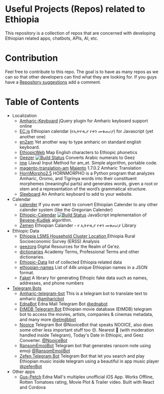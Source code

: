 Useful Projects (Repos) related to Ethiopia
==============================

This repository is a collection of repos that are concerned with developing Ethiopian related apps, chatbots, APIs, AI, etc.

# Contribution

Feel free to contribute to this repo. The goal is to have as many repos as we can so that other developers can find what they are looking for. If you guys have a [Repository suggestions](https://github.com/ethiopian/repos/issues/new) add a comment.

# Table of Contents

- Localization
  - [Amharic-Keyboard](https://github.com/dawityise/Amharic-Keyboard) jQuery plugin for Amharic keyboard support online
   - [EC.js](https://github.com/b3rew/EC.Js) Ethiopian calendar (የኢትዮጲያ የቀን መቁጠሪያ) for Javascript (yet another one)
  - [en2am](https://github.com/misgeatgit/en2am) Yet another way to type amharic on standard english keyboard.
  - [EthiopicWeb](https://github.com/tedinega/EthiopicWeb) Map English characters to Ethiopic phonetics
  - [Geezer](https://github.com/moe-szyslak/Geezer) [![Build Status](https://travis-ci.org/utopiaio/Geezer.svg?branch=master)](https://travis-ci.org/utopiaio/Geezer) Converts Arabic numerals to Geez
  - [ime](https://github.com/menzew/input-method-editor-for-am_ET) (Java) Input Method for am_et. Simple algorithm, portable code.
  - [magento-translation-am](https://github.com/admasethiopia/magento-translation-am) [Majento](https://magento.com/) 1.7.0.2 Amharic Translation
  - [HornMorpho2.5](https://github.com/adamsamson/HornMorpho2.5)
  HORNMORPHO is a Python program that analyzes Amharic, Oromo, and Tigrinya words into their constituent morphemes (meaningful parts) and generates words, given a root or stem and a representation of the word’s grammatical structure.
  - [Sleeboard](https://github.com/sleeboard/sleeboard) An Amharic keyboard to add to your website.
- Calendar
    - [calender](https://github.com/andegna/calender) If you ever want to convert Ethiopian Calender to any other calender system (like the Gregorian Calender)
  - [Ethiopic-Calendar](https://github.com/moe-szyslak/Ethiopic-Calendar) [![Build Status](https://travis-ci.org/utopiaio/Ethiopic-Calendar.svg?branch=master)](https://travis-ci.org/utopiaio/Ethiopic-Calendar)
  JavaScript implementation of [Beyene-Kudlek](http://geez.org/Calendars/) algorithm.
  - [Zemen](https://github.com/m3hari/zemen) Ethiopian Calander - የ ኢትዮጲያ የቀን መቁጠሪያ Library
- Ethiopic Data
  - [Ethiopia LSMS Household Cluster Location ](https://github.com/tessam30/Ethiopia) Ethiopia Rural Socioeconomic Survey (ERSS) Analysis
  - [geezorg](https://github.com/geezorg) Digital Resources for the Realm of Ge'ez.
  - [dictionaries](https://github.com/admasethiopia/dictionaries) Academy Terms, Professional Terms and other dictionaries.
  - [Ethiopic-Data](https://github.com/b3rew/ethiopic-data) list of collected Ethiopia related data
   - [ethiopian-names](https://github.com/yonihahasis/ethiopian-names) List of 44k unique Ethiopian names in a JSON format.
  - [Faket](https://github.com/m3hari/faket) A library for generating Ethopic fake data such as names, addresses, and phone numbers
- [Telegram Bots](https://telegram.org)
  - [Amharic-telegram-bot](https://github.com/nathenapse/Amharic-telegram-bot) This is a telegram bot to translate text to amharic [@amharicbot](https://telegram.me/AmharicBot)
  - [EdnaBot](https://github.com/ntgx/EdnaBot) Edna Mall Telegram Bot [@ednabot](https://telegram.me/EdnaBot)
  - [EtMDB Telegram Bot](https://github.com/etmdb/telegrambot) Ethiopian movie database (EtMDB) telegram bot to access the movies, artists, companies & cinemas metadata, and many more [@etmdbbot](https://telegram.me/etmdb)
  - [Nooice](https://github.com/moe-szyslak/Nooice) Telegram Bot @NooiceBot that speaks NOOICE, also does some other less important stuff too 😒. Nearest 🏧 (with moderation handled inside Telegram), Today's Date in Ethiopic, and Geez Converter. [@NooiceBot](https://telegram.me/NooiceBot)
  - [RansomEmojiBot](https://github.com/ntgx/RansomEmojiBot) Telegram bot that generates ransom note using emoji [@RansomEmojiBot](https://telegram.me/RansomEmojiBot)
  - [Zefen Telegram Bot](https://github.com/b3rew/zefen-bot) Telegram Bot that let you search and play Ethiopian music inside telegram using a beautiful in app music player [@zefenBot](https://telegram.me/zefenBot)
- Other apps
  - [Gus-Petch](https://github.com/moe-szyslak/Gus-Petch)
Edna Mall's multiplex unofficial iOS App. Works Offline, Rotten Tomatoes rating, Movie Plot & Trailer video. Built with React and Cordova
